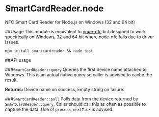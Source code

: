 # SmartCardReader.node
NFC Smart Card Reader for Node.js on Windows (32 and 64 bit)

##Usage
This module is equivalent to [node-nfc](https://github.com/camme/node-nfc) but designed to work specifically on Windows, 32 and 64 bit where node-nfc fails due to driver issues.

```JS
npm install smartcardreader && node test
```

##API usage

###`SmartCardReader::query`
Queries the first device name attached to Windows. This is an actual native query so caller is advised to cache the result.

**Returns:** Device name on success, Empty string on failure.

###`SmartCardReader::poll`
Polls data from the device returned by `SmartCardReader::query`. Caller should call this as often as possible to capture the data. Use of `process.nextTick` is advised.
